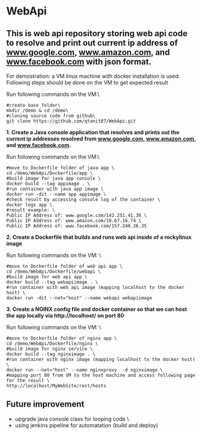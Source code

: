 # WebApi

## This is web api repository storing web api code to resolve and print out current ip address of www.google.com, www.amazon.com, and www.facebook.com with json format.

For demostration: a VM linux machine with docker installation is used. Following steps should be done on the VM to get expected result

Run following commands on the VM:\
```
#create base folder\
mkdir /demo & cd /demo\
#cloning source code from github\
git clone https://github.com/qtanit87/WebApi.git 
```

**1. Create a Java console application that resolves and prints out the current ip addresses resolved from www.google.com, www.amazon.com, and www.facebook.com.**

Run following commands on the VM:\
```
#move to Dockerfile folder of java app \
cd /demo/WebApi/Dockerfile/app \
#build image for java app console \
docker build --tag appimage . \
#run container with java app image \
docker run -dit --name app appimage \
#check result by accessing console log of the container \
docker logs app \
#result example: \
Public IP Address of: www.google.com/142.251.41.36 \
Public IP Address of: www.amazon.com/18.67.16.74 \
Public IP Address of: www.facebook.com/157.240.26.35 
```

**2. Create a Dockerfile that builds and runs web api inside of a rockylinux image**

Run following commands on the VM: \
```
#move to Dockerfile folder of web api app \
cd /demo/WebApi/Dockerfile/webapi \
#build image for web api app \
docker build --tag webapiimage . \
#run container with web api image (mapping localhost to the docker host) \
docker run -dit --net="host" --name webapi webapiimage
```

**3. Create a NGINX config file and docker container so that we can host the app locally via http://localhost/ on port 80**

Run following commands on the VM: \
```
#move to Dockerfile folder of nginx app \
cd /demo/WebApi/Dockerfile/nginx \
#build image for nginx service \
docker build --tag nginximage . \
#run container with nginx image (mapping localhost to the docker host) \
docker run --net="host" --name nginxproxy  -d nginximage \
#mapping port 80 from VM to the host machine and access following page for the result \
http://localhost/MyWebSite/rest/hosts
```

## Future improvement
- upgrade java console class for looping code \
- using jenkins pipeline for automatation (build and deploy)

